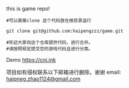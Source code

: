 this is game repo!


```shell
#可以直接clone 这个代码放在根目录运行

git clone git@github.com:haipengzzz/game.git

#欢迎大家向这个仓库提供代码，进行合并。
#请按照规定提交您的游戏代码且进行分类。

```

Demo https://cni.ink

项目如有侵权联系以下邮箱进行删除。谢谢
email: haipneg.zhao1124@gmail.com
